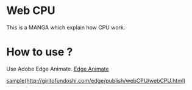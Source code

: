 # Web CPU

This is a MANGA which explain how CPU work.

# How to use ?
Use Adobe Edge Animate.
[Edge Animate](http://html.adobe.com/edge/animate/)

[sample(http://giritofundoshi.com/edge/publish/webCPU/webCPU.html)](http://giritofundoshi.com/edge/publish/webCPU/webCPU.html)
